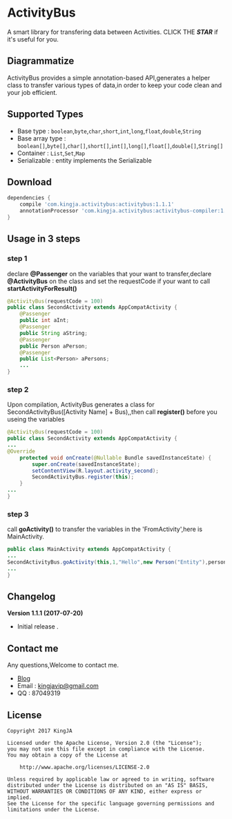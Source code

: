 # ActivityBus
A smart library for transfering data between Activities. CLICK THE ***STAR***  if it's useful for you.

## Diagrammatize

ActivityBus provides a simple annotation-based API,generates a helper class to transfer various types of data,in order to keep your code clean and your job efficient.

## Supported Types
* Base type : `boolean`,`byte`,`char`,`short`,`int`,`long`,`float`,`double`,`String`
* Base array type : `boolean[]`,`byte[]`,`char[]`,`short[]`,`int[]`,`long[]`,`float[]`,`double[]`,`String[]`
* Container : `List`,`Set`,`Map`
* Serializable : entity implements the Serializable

## Download
```groovy
dependencies {
    compile 'com.kingja.activitybus:activitybus:1.1.1'
    annotationProcessor 'com.kingja.activitybus:activitybus-compiler:1.1.1'
}
```

## Usage in 3 steps
### step 1

declare **@Passenger** on the variables that your want to transfer,declare **@ActivityBus** on the class and set the
requestCode if your want to call **startActivityForResult()**

```java
@ActivityBus(requestCode = 100)
public class SecondActivity extends AppCompatActivity {
    @Passenger
    public int aInt;
    @Passenger
    public String aString;
    @Passenger
    public Person aPerson;
    @Passenger
    public List<Person> aPersons;
    ...
}
```
### step 2
Upon compilation, ActivityBus generates a class for SecondActivityBus([Activity Name] + Bus),,then call **register()** before you useing the variables

```java
@ActivityBus(requestCode = 100)
public class SecondActivity extends AppCompatActivity {
...
@Override
    protected void onCreate(@Nullable Bundle savedInstanceState) {
        super.onCreate(savedInstanceState);
        setContentView(R.layout.activity_second);
        SecondActivityBus.register(this);
    }
...
}

```
### step 3
call **goActivity()** to transfer the variables in the 'FromActivity',here is MainActivity.

```java
public class MainActivity extends AppCompatActivity {
...
SecondActivityBus.goActivity(this,1,"Hello",new Person("Entity"),personList);
...
}
```

## Changelog

**Version 1.1.1 (2017-07-20)**
- Initial release .

## Contact me
Any questions,Welcome to contact me.
* [Blog](http://www.jianshu.com/u/8a1a8ed656e8)
* Email : kingjavip@gmail.com
* QQ : 87049319

## License

    Copyright 2017 KingJA

    Licensed under the Apache License, Version 2.0 (the "License");
    you may not use this file except in compliance with the License.
    You may obtain a copy of the License at

        http://www.apache.org/licenses/LICENSE-2.0

    Unless required by applicable law or agreed to in writing, software
    distributed under the License is distributed on an "AS IS" BASIS,
    WITHOUT WARRANTIES OR CONDITIONS OF ANY KIND, either express or implied.
    See the License for the specific language governing permissions and
    limitations under the License.

